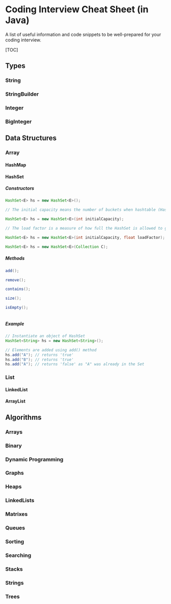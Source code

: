 # Coding Interview Cheat Sheet (in Java)
A list of useful information and code snippets to be well-prepared for your coding interview.

[TOC]

## Types

### String 

### StringBuilder

### Integer

### BigInteger





## Data Structures

### Array

#### HashMap

#### HashSet 

##### Constructors

```java
HashSet<E> hs = new HashSet<E>();
```
```java
// The initial capacity means the number of buckets when hashtable (HashSet internally uses hashtable data structure) is created. The number of buckets will be automatically increased if the current size gets full. 

HashSet<E> hs = new HashSet<E>(int initialCapacity);
```
```java
// The load factor is a measure of how full the HashSet is allowed to get before its capacity is automatically increased. When the number of entries in the hash table exceeds the product of the load factor and the current capacity, the hash table is rehashed (that is, internal data structures are rebuilt) so that the hash table has approximately twice the number of buckets.

HashSet<E> hs = new HashSet<E>(int initialCapacity, float loadFactor);
```
```java
HashSet<E> hs = new HashSet<E>(Collection C);
```

##### Methods
```java
add();
```
```java
remove();
```
```java
contains();
```
```java
size();
```
```java
isEmpty();
```
```java

```

##### Example

```java
// Instantiate an object of HashSet 
HashSet<String> hs = new HashSet<String>(); 

// Elements are added using add() method 
hs.add("A"); // returns 'true'
hs.add("B"); // returns 'true'
hs.add("A"); // returns 'false' as "A" was already in the Set
```




### List
#### LinkedList

#### ArrayList



## Algorithms

### Arrays

### Binary

### Dynamic Programming

### Graphs

### Heaps

### LinkedLists

### Matrixes

### Queues

### Sorting

### Searching

### Stacks

### Strings

### Trees




